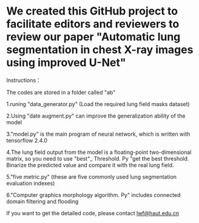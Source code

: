 # We created this GitHub project to facilitate editors and reviewers to review our paper "Automatic lung segmentation in chest X-ray images using improved U-Net"

Instructions：


The codes are stored in a folder called "ab"

1.runing "data_generator.py"  (Load the required lung field masks dataset)

2.Using "date augment.py" can improve the generalization ability of the model

3."model.py" is the main program of neural network, which is written with tensorflow 2.4.0

4.The lung field output from the model is a floating-point two-dimensional matrix, so you need to use "best"_ Threshold. Py "get the best threshold. Binarize the predicted value and compare it with the real lung field.

5."five metric.py" (these are five commonly used lung segmentation evaluation indexes)

6."Computer graphics morphology algorithm. Py" includes connected domain filtering and flooding


If you want to get the detailed code, please contact lwf@haut.edu.cn
